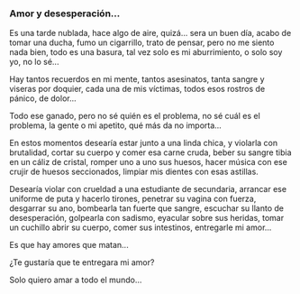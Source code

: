 ### Amor y desesperación...

Es una tarde nublada, hace algo de aire, quizá... sera un buen día, acabo de tomar una ducha, fumo un cigarrillo, trato de pensar, pero no me siento nada bien, todo es una basura, tal vez solo es mi aburrimiento, o solo soy yo, no lo sé...

Hay tantos recuerdos en mi mente, tantos asesinatos, tanta sangre y viseras por doquier, cada una de mis víctimas, todos esos rostros de pánico, de dolor...

Todo ese ganado, pero no sé quién es el problema, no sé cuál es el problema, la gente o mi apetito, qué más da no importa...

En estos momentos desearía estar junto a una linda chica, y violarla con brutalidad, cortar su cuerpo y comer esa carne cruda, beber su sangre tibia en un cáliz de cristal, romper uno a uno sus huesos, hacer música con ese crujir de huesos seccionados, limpiar mis dientes con esas astillas.

Desearía violar con crueldad a una estudiante de secundaria, arrancar ese uniforme de puta y hacerlo tirones, penetrar su vagina con fuerza, desgarrar su ano, bombearla tan fuerte que sangre, escuchar su llanto de desesperación, golpearla con sadismo, eyacular sobre sus heridas, tomar un cuchillo abrir su cuerpo, comer sus intestinos, entregarle mi amor...

Es que hay amores que matan...

¿Te gustaría que te entregara mi amor?

Solo quiero amar a todo el mundo...
